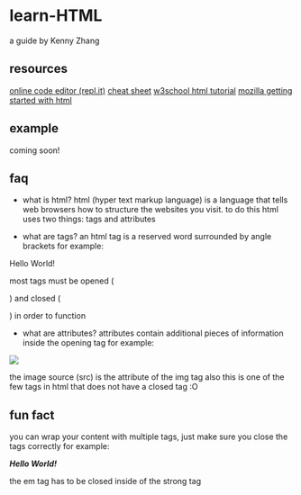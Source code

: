 # learn-HTML
a guide by Kenny Zhang

## resources
[online code editor (repl.it)](https://repl.it/)
[cheat sheet](https://overapi.com/html)
[w3school html tutorial](https://www.w3schools.com/html/default.asp)
[mozilla getting started with html](https://developer.mozilla.org/en-US/docs/Learn/HTML/Introduction_to_HTML/Getting_started)

## example
coming soon!

## faq
- what is html?
html (hyper text markup language) is a language that tells web browsers how to structure the websites you visit.
to do this html uses two things: tags and attributes

- what are tags?
an html tag is a reserved word surrounded by angle brackets
for example:

<p> Hello World! </p>

most tags must be opened (<p>) and closed (</p>) in order to function

- what are attributes?
attributes contain additional pieces of information inside the opening tag
for example:

<img src="panda.jpg">

the image source (src) is the attribute of the img tag
also this is one of the few tags in html that does not have a closed tag :O

## fun fact
you can wrap your content with multiple tags, just make sure you close the tags correctly
for example:

<strong><em> Hello World! </em></strong>

the em tag has to be closed inside of the strong tag
